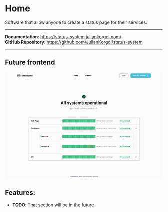 # Home

Software that allow anyone to create a status page for their services.

---

**Documentation**: <a href="https://status-system.juliankorgol.com/" target="_blank">https://status-system.juliankorgol.com/ </a> <br>
**GitHub Repository**: <a href="https://github.com/JulianKorgol/status-system" target="_blank">https://github.com/JulianKorgol/status-system </a>

---

## Future frontend
![Future frontend image](img/2024-09-24_future_frontend.png)

## Features:

* **TODO**: That section will be in the future

[//]: # (## How to run the app)

[//]: # (* `mkdocs new [dir-name]` - Create a new project.)
[//]: # (* `mkdocs serve` - Start the live-reloading docs server.)
[//]: # (* `mkdocs build` - Build the documentation site.)
